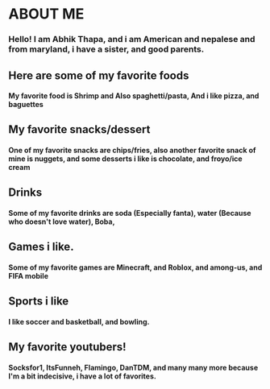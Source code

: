 # ABOUT ME
<!DOCTYPE html>
<h3>Hello! I am Abhik Thapa, and i am American and nepalese and from maryland, i have a sister, and good parents.</h3>
<html>
<h2>Here are some of my favorite foods</h2>
<h4>My favorite food is Shrimp and Also spaghetti/pasta, And i like pizza, and baguettes</h4> 
 <head>
<h2>My favorite snacks/dessert</h2>
<h4>One of my favorite snacks are chips/fries, also another favorite snack of mine is nuggets, and some desserts i like is chocolate, and froyo/ice cream</h4>
  <h2>Drinks</h2>
<h4>Some of my favorite drinks are soda (Especially fanta), water (Because who doesn't love water), Boba,</h4> 
 </head>
<h2>Games i like.</h2>
<h4>Some of my favorite games are Minecraft, and Roblox, and among-us, and FIFA mobile</h4>
 <body>
<h2>Sports i like</h2>
<h4>I like soccer and basketball, and bowling.</h4>
<h2>My favorite youtubers!</h2>
<h4>Socksfor1, ItsFunneh, Flamingo, DanTDM, and many many more because I'm a bit indecisive, i have a lot of favorites.</h4>   

 </body>

</html>















